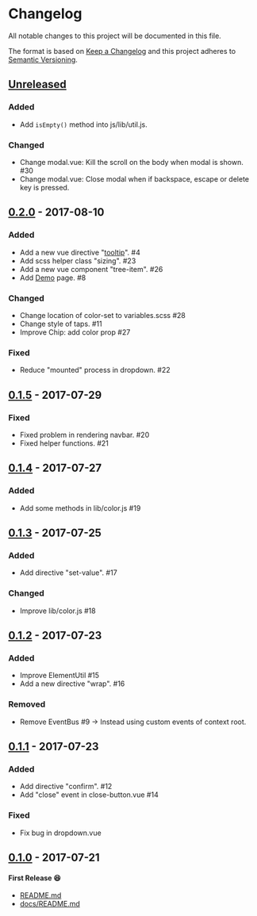 # Changelog
All notable changes to this project will be documented in this file.

The format is based on [Keep a Changelog](http://keepachangelog.com/en/1.0.0/)
and this project adheres to [Semantic Versioning](http://semver.org/spec/v2.0.0.html).

## [Unreleased]
### Added
- Add `isEmpty()` method into js/lib/util.js.

### Changed
- Change modal.vue: Kill the scroll on the body when modal is shown. #30
- Change modal.vue: Close modal when if backspace, escape or delete key is pressed.

## [0.2.0] - 2017-08-10
### Added
- Add a new vue directive "[tooltip](https://github.com/archco/moss-ui/blob/master/docs/directives.md#tooltip)". #4
- Add scss helper class "sizing". #23
- Add a new vue component "tree-item". #26
- Add [Demo](https://archco.github.io/moss-ui/) page. #8

### Changed
- Change location of color-set to variables.scss #28
- Change style of taps. #11
- Improve Chip: add color prop #27

### Fixed
- Reduce "mounted" process in dropdown. #22

## [0.1.5] - 2017-07-29
### Fixed
- Fixed problem in rendering navbar. #20
- Fixed helper functions. #21

## [0.1.4] - 2017-07-27
### Added
- Add some methods in lib/color.js #19

## [0.1.3] - 2017-07-25
### Added
- Add directive "set-value". #17

### Changed
- Improve lib/color.js #18

## [0.1.2] - 2017-07-23
### Added
- Improve ElementUtil #15
- Add a new directive "wrap". #16

### Removed
- Remove EventBus #9 -> Instead using custom events of context root.

## [0.1.1] - 2017-07-23
### Added
- Add directive "confirm". #12
- Add "close" event in close-button.vue #14

### Fixed
- Fix bug in dropdown.vue

## [0.1.0] - 2017-07-21
#### First Release 😆
- [README.md](README.md)
- [docs/README.md](docs/README.md)

[Unreleased]: https://github.com/archco/moss-ui/compare/v0.2.0...HEAD
[0.2.0]: https://github.com/archco/moss-ui/compare/v0.1.5...v0.2.0
[0.1.5]: https://github.com/archco/moss-ui/compare/v0.1.4...v0.1.5
[0.1.4]: https://github.com/archco/moss-ui/compare/v0.1.3...v0.1.4
[0.1.3]: https://github.com/archco/moss-ui/compare/v0.1.2...v0.1.3
[0.1.2]: https://github.com/archco/moss-ui/compare/v0.1.1...v0.1.2
[0.1.1]: https://github.com/archco/moss-ui/compare/v0.1.0...v0.1.1
[0.1.0]: https://github.com/archco/moss-ui/compare/fec6b36...v0.1.0
